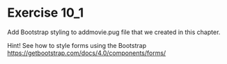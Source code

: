 # Exercise 10_1

Add Bootstrap styling to addmovie.pug file that we created in this chapter.

Hint! See how to style forms using the Bootstrap https://getbootstrap.com/docs/4.0/components/forms/